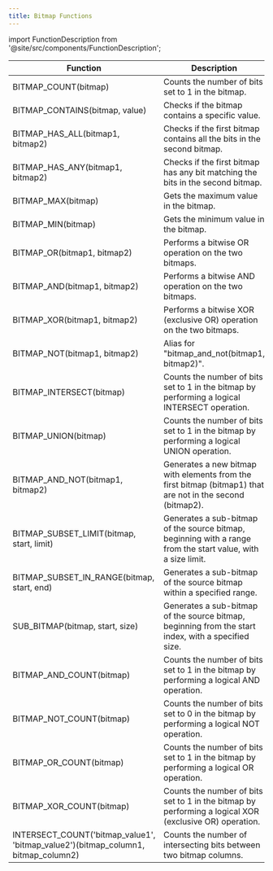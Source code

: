 ```yaml
---
title: Bitmap Functions
---
```


import FunctionDescription from '@site/src/components/FunctionDescription';

<FunctionDescription description="Introduced: v1.2.26"/>

| Function                                   	| Description                                                                                                  	| Example                                                            	| Result    	|
|--------------------------------------------	|--------------------------------------------------------------------------------------------------------------	|--------------------------------------------------------------------	|-----------	|
| BITMAP_COUNT(bitmap)                       	| Counts the number of bits set to 1 in the bitmap.                                                            	| bitmap_count(build_bitmap([1,4,5]))                                	| 3         	|
| BITMAP_CONTAINS(bitmap, value)             	| Checks if the bitmap contains a specific value.                                                              	| bitmap_contains(build_bitmap([1,4,5]), 1)                          	| 1         	|
| BITMAP_HAS_ALL(bitmap1, bitmap2)           	| Checks if the first bitmap contains all the bits in the second bitmap.                                       	| bitmap_has_all(build_bitmap([1,4,5]), build_bitmap([1,2]))         	| 0         	|
| BITMAP_HAS_ANY(bitmap1, bitmap2)           	| Checks if the first bitmap has any bit matching the bits in the second bitmap.                               	| bitmap_has_any(build_bitmap([1,4,5]), build_bitmap([1,2]))         	| 1         	|
| BITMAP_MAX(bitmap)                         	| Gets the maximum value in the bitmap.                                                                        	| bitmap_max(build_bitmap([1,4,5]))                                  	| 5         	|
| BITMAP_MIN(bitmap)                         	| Gets the minimum value in the bitmap.                                                                        	| bitmap_min(build_bitmap([1,4,5]))                                  	| 1         	|
| BITMAP_OR(bitmap1, bitmap2)                	| Performs a bitwise OR operation on the two bitmaps.                                                          	| bitmap_or(build_bitmap([1,4,5]), build_bitmap([6,7]))::String      	| 1,4,5,6,7 	|
| BITMAP_AND(bitmap1, bitmap2)               	| Performs a bitwise AND operation on the two bitmaps.                                                         	| bitmap_and(build_bitmap([1,4,5]), build_bitmap([4,5]))::String     	| 4,5       	|
| BITMAP_XOR(bitmap1, bitmap2)               	| Performs a bitwise XOR (exclusive OR) operation on the two bitmaps.                                          	| bitmap_xor(build_bitmap([1,4,5]), build_bitmap([5,6,7]))::String   	| 1,4,6,7   	|
| BITMAP_NOT(bitmap1, bitmap2)               	| Alias for "bitmap_and_not(bitmap1, bitmap2)".                            	| bitmap_count(bitmap_not(build_bitmap([2,3,9]), build_bitmap([2,3,5])))     	| 1  	|
| BITMAP_INTERSECT(bitmap)                      | Counts the number of bits set to 1 in the bitmap by performing a logical INTERSECT operation.                 | bitmap_intersect(to_bitmap('1, 3, 5'))::String                     | 1, 3, 5        	|
| BITMAP_UNION(bitmap)                          | Counts the number of bits set to 1 in the bitmap by performing a logical UNION operation.                     | bitmap_union(to_bitmap('1, 3, 5'))::String                     | 1, 3, 5        	|
| BITMAP_AND_NOT(bitmap1, bitmap2)           	| Generates a new bitmap with elements from the first bitmap (bitmap1) that are not in the second (bitmap2).                                                     	| bitmap_count(bitmap_and_not(build_bitmap([2,3,9]), build_bitmap([2,3,5]))) 	| 1   	|
| BITMAP_SUBSET_LIMIT(bitmap, start, limit)  	| Generates a sub-bitmap of the source bitmap, beginning with a range from the start value, with a size limit. 	| bitmap_subset_limit(build_bitmap([1,4,5]), 2, 2)::String           	| 4,5       	|
| BITMAP_SUBSET_IN_RANGE(bitmap, start, end) 	| Generates a sub-bitmap of the source bitmap within a specified range.                                        	| bitmap_subset_in_range(build_bitmap([5,7,9]), 6, 9)::String        	| 7         	|
| SUB_BITMAP(bitmap, start, size)            	| Generates a sub-bitmap of the source bitmap, beginning from the start index, with a specified size.          	| sub_bitmap(build_bitmap([1, 2, 3, 4, 5]), 1, 3)::String            	| 2,3,4     	|
| BITMAP_AND_COUNT(bitmap)                   	| Counts the number of bits set to 1 in the bitmap by performing a logical AND operation.                      	| bitmap_and_count(to_bitmap('1, 3, 5'))                             	| 3         	|
| BITMAP_NOT_COUNT(bitmap)                      | Counts the number of bits set to 0 in the bitmap by performing a logical NOT operation.                       | bitmap_not_count(to_bitmap('1, 3, 5'))                                |  3            |
| BITMAP_OR_COUNT(bitmap)                    	| Counts the number of bits set to 1 in the bitmap by performing a logical OR operation.                       	| bitmap_or_count(to_bitmap('1, 3, 5'))                              	| 3         	|
| BITMAP_XOR_COUNT(bitmap)                   	| Counts the number of bits set to 1 in the bitmap by performing a logical XOR (exclusive OR) operation.       	| bitmap_xor_count(to_bitmap('1, 3, 5'))                             	| 3         	|
| INTERSECT_COUNT('bitmap_value1', 'bitmap_value2')(bitmap_column1, bitmap_column2) | Counts the number of intersecting bits between two bitmap columns.   | intersect_count('a', 'c')(v, tag) from agg_bitmap_test | 1 |
